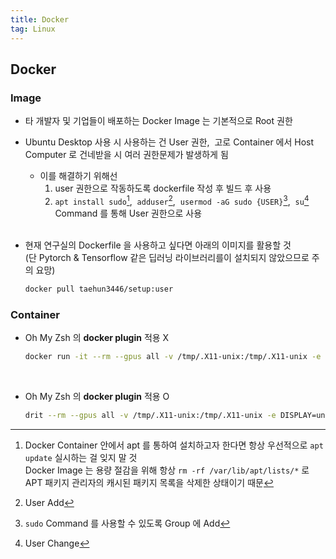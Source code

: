 ```yaml
---
title: Docker
tag: Linux
---
```


## Docker

### Image

- 타 개발자 및 기업들이 배포하는 Docker Image 는 기본적으로 Root 권한
- Ubuntu Desktop 사용 시 사용하는 건 User 권한, &nbsp;고로 Container 에서 Host Computer 로 건네받을 시 여러 권한문제가 발생하게 됨

  - 이를 해결하기 위해선
    1. user 권한으로 작동하도록 dockerfile 작성 후 빌드 후 사용
    2. `apt install sudo`[^1], &nbsp;`adduser`[^2], &nbsp;`usermod -aG sudo {USER}`[^3], &nbsp;`su`[^4] Command 를 통해 User 권한으로 사용 <br><br>

- 현재 연구실의 Dockerfile 을 사용하고 싶다면 아래의 이미지를 활용할 것<br>(단 Pytorch & Tensorflow 같은 딥러닝 라이브러리를이 설치되지 않았으므로 주의 요망)
  ```zsh
  docker pull taehun3446/setup:user
  ```

### Container

- Oh My Zsh 의 **docker plugin**<sup><a href="https://github.com/ohmyzsh/ohmyzsh/blob/master/plugins/docker/README.md"></a></sup> 적용 X

  ```zsh
  docker run -it --rm --gpus all -v /tmp/.X11-unix:/tmp/.X11-unix -e DISPLAY=unix$DISPLAY {docker image}
  ```

<br>

- Oh My Zsh 의 **docker plugin**<sup><a href="https://github.com/ohmyzsh/ohmyzsh/blob/master/plugins/docker/README.md"></a></sup> 적용 O

  ```zsh
  drit --rm --gpus all -v /tmp/.X11-unix:/tmp/.X11-unix -e DISPLAY=unix$DISPLAY {docker image}
  ```

  [^1]: Docker Container 안에서 apt 를 통하여 설치하고자 한다면 항상 우선적으로 `apt update` 실시하는 걸 잊지 말 것<br>Docker Image 는 용량 절감을 위해 항상 `rm -rf /var/lib/apt/lists/*` 로 APT 패키지 관리자의 캐시된 패키지 목록을 삭제한 상태이기 때문

  [^2]: User Add

  [^3]: `sudo` Command 를 사용할 수 있도록 Group 에 Add

  [^4]: User Change
